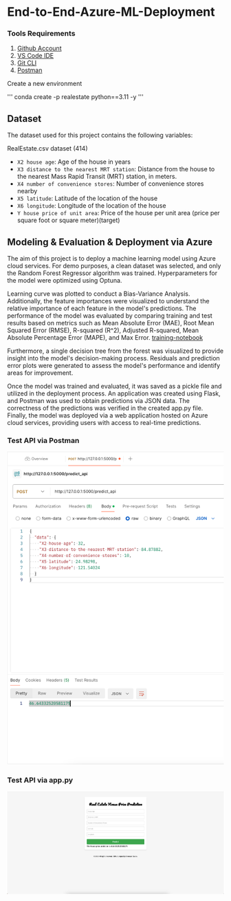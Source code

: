 # End-to-End-Azure-ML-Deployment

### Tools Requirements

1. [Github Account](https://github.com)
2. [VS Code IDE](https://code.visualstudio.com/)
3. [Git CLI](https://git-scm.com/book/en/v2/Getting-Started-The-Command-Line)
4. [Postman](https://www.postman.com)

Create a new environment 

''' 
conda create -p realestate python==3.11 -y
'''

## Dataset

The dataset used for this project contains the following variables:

RealEstate.csv dataset (414)

- `X2 house age`: Age of the house in years 
- `X3 distance to the nearest MRT station`: Distance from the house to the nearest Mass Rapid Transit (MRT) station, in meters. 
- `X4 number of convenience stores`: Number of convenience stores nearby 
- `X5 latitude`: Latitude of the location of the house
- `X6 longitude`: Longitude of the location of the house
- `Y house price of unit area`: Price of the house per unit area (price per square foot or square meter)(target)

## Modeling & Evaluation & Deployment via Azure 

The aim of this project is to deploy a machine learning model using Azure cloud services. For demo purposes, a clean dataset was selected, and only the Random Forest Regressor algorithm was trained. Hyperparameters for the model were optimized using Optuna. 

Learning curve was plotted to conduct a Bias-Variance Analysis. Additionally, the feature importances were visualized to understand the relative importance of each feature in the model's predictions. The performance of the model was evaluated by comparing training and test results based on metrics such as Mean Absolute Error (MAE), Root Mean Squared Error (RMSE), R-squared (R^2), Adjusted R-squared, Mean Absolute Percentage Error (MAPE), and Max Error. [training-notebook](https://github.com/emrecanduran/End-to-End-Azure-ML-Deployment/blob/341fabc39cb6ac2d66afc0571ead278192223bc7/notebooks/training.ipynb)

Furthermore, a single decision tree from the forest was visualized to provide insight into the model's decision-making process. Residuals and prediction error plots were generated to assess the model's performance and identify areas for improvement.

Once the model was trained and evaluated, it was saved as a pickle file and utilized in the deployment process. An application was created using Flask, and Postman was used to obtain predictions via JSON data. The correctness of the predictions was verified in the created app.py file. Finally, the model was deployed via a web application hosted on Azure cloud services, providing users with access to real-time predictions.

### Test API via Postman

![Test API via Postman](https://github.com/emrecanduran/End-to-End-Azure-ML-Deployment/blob/d54c8322f1acbb185d2e331d14437190f2c05c23/screenshots/postman.png)

### Test API via app.py

![Test API via app.py](https://github.com/emrecanduran/End-to-End-Azure-ML-Deployment/blob/94fb0c750ded93cc1002c4728408012e4d3b15d2/screenshots/app.png)

